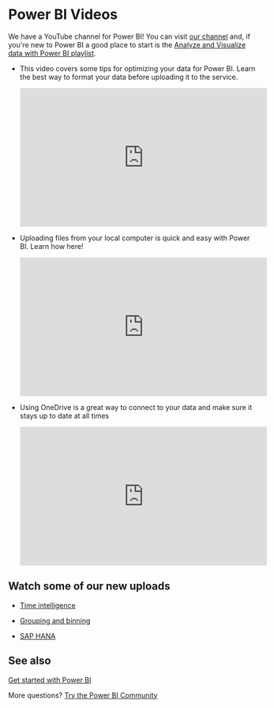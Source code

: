 ﻿<properties
   pageTitle="Power BI Videos"
   description="Power BI Videos and link to YouTube channel."
   services="powerbi"
   documentationCenter=""
   authors="mihart"
   manager="mblythe"
   backup=""
   editor=""
   tags=""
   qualityFocus="no"
   qualityDate=""/>

<tags
   ms.service="powerbi"
   ms.devlang="NA"
   ms.topic="article"
   ms.tgt_pltfrm="NA"
   ms.workload="powerbi"
   ms.date="01/19/2017"
   ms.author="mihart"/>
# Power BI Videos

We have a YouTube channel for Power BI! You can visit [our channel](https://www.youtube.com/user/mspowerbi/videos) and, if you're new to Power BI a good place to start is the [Analyze and Visualize data with Power BI playlist](https://www.youtube.com/playlist?list=PL1N57mwBHtN0JFoKSR0n-tBkUJHeMP2cP).

-   This video covers some tips for optimizing your data for Power BI. Learn the best way to format your data before uploading it to the service.

	<iframe width="500" height="281" src="https://www.youtube.com/embed/l2wy4XgQIu0" frameborder="0" allowfullscreen></iframe>

-   Uploading files from your local computer is quick and easy with Power BI. Learn how here!

	<iframe width="500" height="281" src="https://www.youtube.com/embed/ETj-z3NyY_o" frameborder="0" allowfullscreen></iframe>

-   Using OneDrive is a great way to connect to your data and make sure it stays up to date at all times

	<iframe width="500" height="281" src="https://www.youtube.com/embed/6cOjiV_klrs" frameborder="0" allowfullscreen></iframe>

## Watch some of our new uploads

-  [Time intelligence](https://youtu.be/MNAaHw4PxzE)

-  [Grouping and binning](https://youtu.be/51n2itS7K5I)

-  [SAP HANA](https://youtu.be/FOjJLvsIACc)



## See also

[Get started with Power BI](powerbi-service-get-started.md)

More questions? [Try the Power BI Community](http://community.powerbi.com/)
